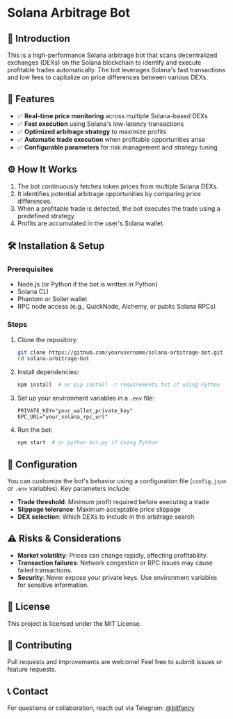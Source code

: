 # Solana Arbitrage Bot

## 🚀 Introduction
This is a high-performance Solana arbitrage bot that scans decentralized exchanges (DEXs) on the Solana blockchain to identify and execute profitable trades automatically. The bot leverages Solana's fast transactions and low fees to capitalize on price differences between various DEXs.

## 📌 Features
- ✅ **Real-time price monitoring** across multiple Solana-based DEXs
- ✅ **Fast execution** using Solana's low-latency transactions
- ✅ **Optimized arbitrage strategy** to maximize profits
- ✅ **Automatic trade execution** when profitable opportunities arise
- ✅ **Configurable parameters** for risk management and strategy tuning

## ⚙️ How It Works
1. The bot continuously fetches token prices from multiple Solana DEXs.
2. It identifies potential arbitrage opportunities by comparing price differences.
3. When a profitable trade is detected, the bot executes the trade using a predefined strategy.
4. Profits are accumulated in the user's Solana wallet.

## 🛠️ Installation & Setup
### Prerequisites
- Node.js (or Python if the bot is written in Python)
- Solana CLI
- Phantom or Sollet wallet
- RPC node access (e.g., QuickNode, Alchemy, or public Solana RPCs)

### Steps
1. Clone the repository:
   ```sh
   git clone https://github.com/yourusername/solana-arbitrage-bot.git
   cd solana-arbitrage-bot
   ```
2. Install dependencies:
   ```sh
   npm install  # or pip install -r requirements.txt if using Python
   ```
3. Set up your environment variables in a `.env` file:
   ```env
   PRIVATE_KEY="your_wallet_private_key"
   RPC_URL="your_solana_rpc_url"
   ```
4. Run the bot:
   ```sh
   npm start  # or python bot.py if using Python
   ```

## 🔧 Configuration
You can customize the bot's behavior using a configuration file (`config.json` or `.env` variables). Key parameters include:
- **Trade threshold**: Minimum profit required before executing a trade
- **Slippage tolerance**: Maximum acceptable price slippage
- **DEX selection**: Which DEXs to include in the arbitrage search

## ⚠️ Risks & Considerations
- **Market volatility**: Prices can change rapidly, affecting profitability.
- **Transaction failures**: Network congestion or RPC issues may cause failed transactions.
- **Security**: Never expose your private keys. Use environment variables for sensitive information.

## 📜 License
This project is licensed under the MIT License.

## 🤝 Contributing
Pull requests and improvements are welcome! Feel free to submit issues or feature requests.

## 📞 Contact
For questions or collaboration, reach out via Telegram: [@bitfancy](https://t.me/bitfancy)

